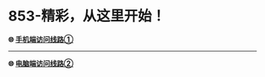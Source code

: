 # 853-精彩，从这里开始！
**:globe_with_meridians: [手机端访问线路①](https://asoifhn.853daohang.com)** 
- - - -
**:globe_with_meridians: [电脑端访问线路②](https://asoifhn.853daohang.com)** 

